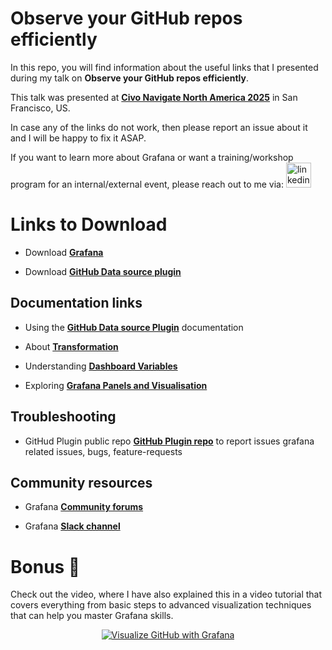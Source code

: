 
# Observe your GitHub repos efficiently

In this repo, you will find information about the useful links that I presented during my talk on **Observe your GitHub repos efficiently**.

This talk was presented at **[Civo Navigate North America 2025](https://www.civo.com/navigate/north-america)** in San Francisco, US.

In case any of the links do not work, then please report an issue about it and I will be happy to fix it ASAP.

If you want to learn more about Grafana or want a training/workshop program for an internal/external event, please reach out to me via:
  <a href="https://www.linkedin.com/in/syed-usman-ahmad-b1415515/" target="_blank">
    <img src="https://img.shields.io/static/v1?message=LinkedIn&logo=linkedin&label=&color=0077B5&logoColor=white&labelColor=&style=for-the-badge" height="40" alt="linkedin logo"  />
  </a>

# Links to Download

- Download **[Grafana](https://grafana.com/grafana/)**

- Download **[GitHub Data source plugin](https://github.com/grafana/github-datasource/)**

## Documentation links

- Using the **[GitHub Data source Plugin](https://grafana.com/docs/plugins/grafana-github-datasource/latest/)** documentation

- About **[Transformation](https://grafana.com/docs/grafana/latest/panels-visualizations/query-transform-data/transform-data/)**

- Understanding **[Dashboard Variables](https://grafana.com/docs/grafana/latest/dashboards/variables/)**

- Exploring **[Grafana Panels and Visualisation](https://grafana.com/docs/grafana/latest/panels-visualizations/)**

## Troubleshooting

- GitHud Plugin public repo **[GitHub Plugin repo](https://github.com/grafana/github-datasource/issues)** to report issues grafana related issues, bugs, feature-requests

## Community resources

- Grafana **[Community forums](https://community.grafana.com/)**

- Grafana **[Slack channel]( https://slack.grafana.com/)**

# Bonus 🎉

Check out the video, where I have also explained this in a video tutorial that covers everything from basic steps to advanced visualization techniques that can help you master Grafana skills.

<div align="center">
  <a href="https://www.youtube.com/watch?v=FY7VmuQUk-s"><img src="https://img.youtube.com/vi/FY7VmuQUk-s/0.jpg" alt="Visualize GitHub with Grafana"></a>
</div>
